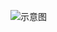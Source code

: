 ![示意图](http://upload-images.jianshu.io/upload_images/944365-afc57b104575692e.png?imageMogr2/auto-orient/strip%7CimageView2/2/w/1240)